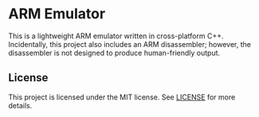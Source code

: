 # ARM Emulator
This is a lightweight ARM emulator written in cross-platform C++.
Incidentally, this project also includes an ARM disassembler; however,
the disassembler is not designed to produce human-friendly output.

## License
This project is licensed under the MIT license. See [LICENSE](./LICENSE) for
more details.
